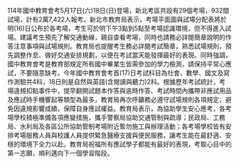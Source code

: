 114年國中教育會考5月17日(六)18日(日)登場，新北考區共設有29個考場，932間試場，計有2萬7,422人報考。新北市教育局表示，考場平面圖與試場分配表將於明(16)日公布於各考場，考生可於明下午3點到5點至考場認識環境，但不得進入試場。建議考生預先了解交通動線，親自查看考場，同時也請務必詳閱簡章說明的作答注意事項與試場規則。教育局也提醒考生務必詳閱考試簡章，熟悉試場規則，預先調整作息、做好交通安排規劃，以便在考試當天能發揮最好的表現。同時強調，國中教育會考是教育部規定所有國中畢業生皆需參加的學力檢測，請保持平常心應試，不要隨意缺考。今年國中教育會考首(17)日考試科目為社會、數學、國文及寫作測驗共4科，18日則是自然與英語(含閱讀與聽力)2科。根據歷年考試統計，考場違規扣點事件中，提早翻開試題本作答與逾時作答、考試時間內攜帶非應試用品及應試時手機響起等類型為最多，教育局再次呼籲務必遵守試場規則各項規定，避免因違規影響成績，保障自身應試權益。教育局表示，為協助學生安心應考，各考場學校積極準備各項應變措施，攜手警察局協助交通管制與疏導；民政局、工務局、水利局及各區公所協助管制考場附近暫勿施工與辦理活動；各考場學校皆有安排考場服務人員與校護人員提供緊急醫療支援與便民服務，讓考生能在最舒適、安穩的環境下全力以赴。教育局祝福所有應試學子都能有最好的表現，考取心目中的第一志願，順利邁向下一個學習階段。